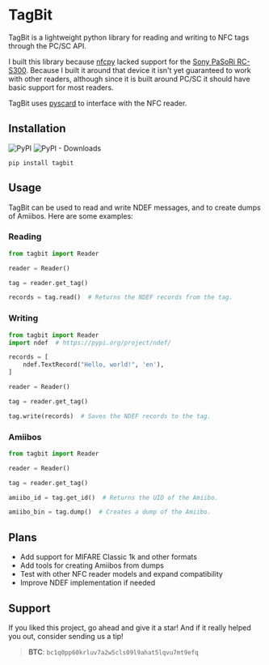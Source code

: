 # TagBit
TagBit is a lightweight python library for reading and writing to NFC tags through the PC/SC API.

I built this library because [nfcpy](https://github.com/nfcpy/nfcpy) lacked support for the [Sony PaSoRi RC-S300](https://www.sony.net/Products/felica/business/products/RC-S300S1.html).
Because I built it around that device it isn't yet guaranteed to work with other readers, although since it is built around PC/SC it should have basic support for most readers.

TagBit uses [pyscard](https://github.com/LudovicRousseau/pyscard) to interface with the NFC reader.

## Installation
![PyPI](https://img.shields.io/pypi/v/tagbit?label=pypi%20package)
![PyPI - Downloads](https://img.shields.io/pypi/dm/tagbit)

`pip install tagbit`

## Usage
TagBit can be used to read and write NDEF messages, and to create dumps of Amiibos. Here are some examples:

### Reading
```python
from tagbit import Reader

reader = Reader()

tag = reader.get_tag()

records = tag.read()  # Returns the NDEF records from the tag.
```

### Writing
```python
from tagbit import Reader
import ndef  # https://pypi.org/project/ndef/

records = [
    ndef.TextRecord("Hello, world!", 'en'),
]

reader = Reader()

tag = reader.get_tag()

tag.write(records)  # Saves the NDEF records to the tag.
```

### Amiibos
```python
from tagbit import Reader

reader = Reader()

tag = reader.get_tag()

amiibo_id = tag.get_id()  # Returns the UID of the Amiibo.

amiibo_bin = tag.dump()  # Creates a dump of the Amiibo.
```

## Plans
- Add support for MIFARE Classic 1k and other formats
- Add tools for creating Amiibos from dumps
- Test with other NFC reader models and expand compatibility
- Improve NDEF implementation if needed

## Support
If you liked this project, go ahead and give it a star! And if it really helped you out, consider sending us a tip!

> **BTC**: `bc1q0pp60krluv7a2w5cls09l9ahat5lqvu7mt9efq`